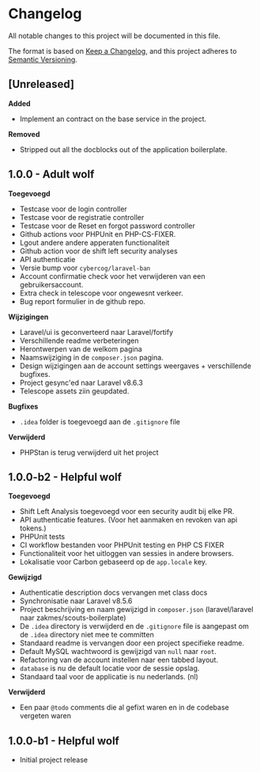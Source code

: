 # Changelog
All notable changes to this project will be documented in this file.

The format is based on [Keep a Changelog](https://keepachangelog.com/en/1.0.0/),
and this project adheres to [Semantic Versioning](https://semver.org/spec/v2.0.0.html).

## [Unreleased]

**Added** 

- Implement an contract on the base service in the project.

**Removed**

- Stripped out all the docblocks out of the application boilerplate. 

## 1.0.0 - Adult wolf

**Toegevoegd**

- Testcase voor de login controller
- Testcase voor de registratie controller
- Testcase voor de Reset en forgot password controller
- Github actions voor PHPUnit en PHP-CS-FIXER.
- Lgout andere andere apperaten functionaliteit
- Github action voor de shift left security analyses
- API authenticatie
- Versie bump voor `cybercog/laravel-ban`
- Account confirmatie check voor het verwijderen van een gebruikersaccount.
- Extra check in telescope voor ongewesnt verkeer.
- Bug report formulier in de github repo.

**Wijzigingen**

- Laravel/ui is geconverteerd naar Laravel/fortify
- Verschillende readme verbeteringen
- Herontwerpen van de welkom pagina
- Naamswijziging in de `composer.json` pagina.
- Design wijzigingen aan de account settings weergaves + verschillende bugfixes.
- Project gesync'ed naar Laravel v8.6.3
- Telescope assets ziin geupdated.

**Bugfixes**

- `.idea` folder is toegevoegd aan de `.gitignore` file

**Verwijderd**

- PHPStan is terug verwijderd uit het project

## 1.0.0-b2 - Helpful wolf

**Toegevoegd**

- Shift Left Analysis toegevoegd voor een security audit bij elke PR.
- API authenticatie features. (Voor het aanmaken en revoken van api tokens.)
- PHPUnit tests
- CI workflow bestanden voor PHPUnit testing en PHP CS FIXER
- Functionaliteit voor het uitloggen van sessies in andere browsers.
- Lokalisatie voor Carbon gebaseerd op de `app.locale` key.

**Gewijzigd**

- Authenticatie description docs vervangen met class docs
- Synchronisatie naar Laravel v8.5.6
- Project beschrijving en naam gewijzigd in `composer.json` (laravel/laravel naar zakmes/scouts-boilerplate)
- De `.idea` directory is verwijderd en de `.gitignore` file is aangepast om de `.idea` directory niet mee te committen
- Standaard readme is vervangen door een project specifieke readme.
- Default MySQL wachtwoord is gewijzigd van `null` naar `root`.
- Refactoring van de account instellen naar een tabbed layout.
- `database` is nu de default locatie voor de sessie opslag.
- Standaard taal voor de applicatie is nu nederlands. (nl)

**Verwijderd**

- Een paar `@todo` comments die al gefixt waren en in de codebase vergeten waren

## 1.0.0-b1 - Helpful wolf 

- Initial project release
